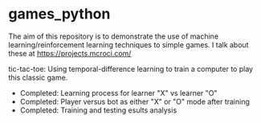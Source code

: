 # games_python
The aim of this repository is to demonstrate the use of machine learning/reinforcement learning techniques to simple games. I talk about these at https://projects.mcroci.com/

tic-tac-toe: Using temporal-difference learning to train a computer to play this classic game.
- Completed: Learning process for learner "X" vs learner "O"
- Completed: Player versus bot as either "X" or "O" mode after training
- Completed: Training and testing esults analysis
